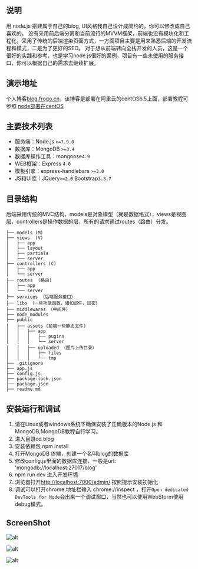 

## 说明

用 node.js 搭建属于自己的blog, UI风格我自己设计成简约的，你可以修改成自己喜欢的。
没有采用前后端分离和当前流行的MVVM框架，前端也没有模块化和工程化，采用了传统的后端渲染页面方式，一方面项目主要是用来熟悉后端的开发流程和模式，二是为了更好的SEO。
对于想从前端转向全栈开发的人员，这是一个很好的实践和参考，也是学习node.js很好的案例，项目有一些未使用的服务接口，你可以根据自己的需求去继续扩展。


## 演示地址

个人博客[blog.frogo.cn](http://blog.frogo.cn)，该博客是部署在阿里云的centOS6.5上面，部署教程可参照 [node部署在centOS](http://)

## 主要技术列表

- 服务端：Node.js `>=7.9.0 `
- 数据库：MongoDB `>=3.4`
- 数据库操作工具：mongoose`4.9`
- WEB框架：Express `4.0`
- 模板引擎：express-handlebars `>=3.0`
- JS和UI库：JQuery`>=2.0` Bootstrap`3.3.7`

## 目录结构

 后端采用传统的MVC结构，models是对象模型（就是数据格式），views是视图层，controllers是操作数据的层，所有的请求通过routes（路由）分发。

```tree
├── models (M)
├── views  (V)
│   ├── app
│   ├── layout
│   ├── partials
│   └── server
├── controllers (C)
│   ├── app
│   └── server
├── routes  (路由)
│   ├── app
│   └── server
├── services （后端服务接口）
├── libs （一些功能函数，诸如邮件，加密）
├── middlewares （中间件）
├── node_modules
├── public
│   ├── assets (前端一些静态文件)
│   │   ├── app
│   │   │   ├── pugins
│   │   │   └── server
│   │   ├── uploaded （图片上传目录）
│   │   │   ├── files
│   │   │   └── tmp
├── .gitignore
├── app.js
├── config.js
├── package-lock.json
├── package.json
├── readme.md
```
## 安装运行和调试

1. 请在Linux或者windows系统下确保安装了正确版本的Node.js 和 MongoDB,MongoDB教程自行学习。
2. 进入目录cd blog
3. 安装依赖包 npm install
4. 打开MongoDB 终端，创建一个名叫blog的数据库
5. 修改config.js里面的数据库连接，一般是url: 'mongodb://localhost:27017/blog'
6. npm run dev 进入开发环境
7. 浏览器打开<http://localhost:7000/admin/> 按照提示安装初始化
8. 调试可以打开chrome,地址栏输入 chrome://inspect ，打开`Open dedicated DevTools for Node`会出来一个调试窗口，当然也可以使用WebStorm使用debug模式。

## ScreenShot



![alt](http://frogo.cn/images/screenshot_index_.png)

![alt](http://frogo.cn/images/screenshot_login_.png)

![alt](http://frogo.cn/images/screenshot_admin_.png)


